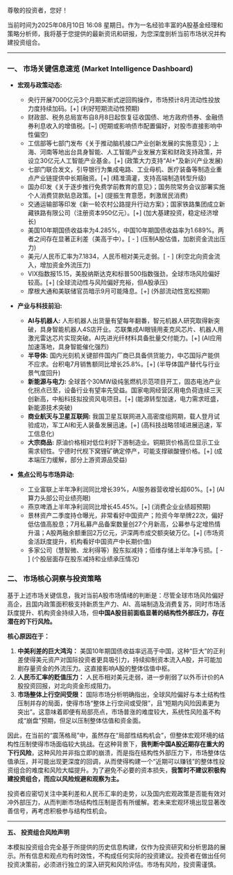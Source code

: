 尊敬的投资者，您好！

当前时间为2025年08月10日 16:08 星期日。作为一名经验丰富的A股基金经理和策略分析师，我将基于您提供的最新资讯和研报，为您深度剖析当前市场状况并构建投资组合。

---

### 一、 市场关键信息速览 (Market Intelligence Dashboard)

*   **宏观与政策动态:**
    *   央行开展7000亿元3个月期买断式逆回购操作，市场预计8月流动性投放力度持续加码。[+] (利好短期流动性预期)
    *   财政部、税务总局宣布自8月8日起恢复征收国债、地方政府债券、金融债券利息收入的增值税。[~] (短期或影响债市配置偏好，对股市直接影响中性偏空)
    *   工信部等七部门发布《关于推动脑机接口产业创新发展的实施意见》；上海、河南等地出台具身智能、人工智能产业发展方案和财政支持政策，并设立30亿元人工智能产业基金。[+] (政策大力支持“AI+”及新兴产业发展)
    *   七部门联合发文，引导银行为集成电路、工业母机、医疗装备等制造业重点产业链提供中长期融资。[+] (精准滴灌，支持高端制造转型升级)
    *   国办印发《关于逐步推行免费学前教育的意见》；国务院常务会议部署实施个人消费贷款贴息政策。[+] (提振生育意愿，刺激居民消费)
    *   交通运输部等印发《新一轮农村公路提升行动方案》；国家铁路集团成立新藏铁路有限公司（注册资本950亿元）。[+] (加大基建投资，稳定经济增长)
    *   美国10年期国债收益率为4.285%，中国10年期国债收益率为1.689%。两者之间存在显著正利差（美高于中）。[ - ] (压制A股估值，加剧资金流出压力)
    *   美元/人民币汇率为7.1834，人民币相对美元走弱。[ - ] (利空北向资金流入，增加资金外流压力)
    *   VIX指数报15.15，美股纳斯达克和标普500指数强劲，全球市场风险偏好较高。[+] (全球流动性与风险偏好充裕，但A股承压)
    *   摩根大通和美联储官员暗示9月可能降息。[+] (外部流动性宽松预期)

*   **产业与科技前沿:**
    *   **AI与机器人:** 人形机器人出货量有望每年翻番，智元机器人研究取得新突破，具身智能机器人4S店开业。芯联集成AI眼镜用麦克风芯片、机器人用激光雷达芯片实现突破。AI先进光纤材料具备批量交付能力。[+] (AI应用加速落地，具身智能催化强烈)
    *   **半导体:** 国内光刻机关键部件国内厂商已具备供货能力，中芯国际产能供不应求。台积电7月销售额同比增长25.8%。[+] (半导体国产替代与行业景气度回升)
    *   **新能源与电力:** 全球首个30MW级纯氢燃机示范项目开工，固态电池产业化拐点已至，设备行业有望率先受益。国家电网经营区用电负荷连续三天创新高，中船科技拟投资风电项目。[+] (能源转型加速，电力需求旺盛，新能源技术突破)
    *   **商业航天与卫星互联网:** 我国卫星互联网进入高密度组网期，载人登月试验成功，军工AI和无人装备发展迅速。[+] (高科技战略领域进展迅速，军工信息化)
    *   **大宗商品:** 原油价格相对低位利好下游制造业。铜期货价格高位显示工业需求韧性。宁德时代枧下窝锂矿确定停产，可能支撑碳酸锂价格。[+] (成本端压力缓解，部分上游资源品受益)

*   **焦点公司与市场异动:**
    *   工业富联上半年净利润同比增长39%，AI服务器营收增长超60%。[+] (AI算力头部公司业绩亮眼)
    *   燕京啤酒上半年净利润同比增长45.45%。[+] (消费企业业绩超预期)
    *   景林资产二季度持仓曝光，非常看好中国资产；险资今年举牌22次，偏好低估值高股息；7月私募产品备案数量创27个月新高，公募参与定增热情升温；A股两融余额重回2万亿元，沪深两市成交额突破万亿。[+] (市场资金活跃度提升，机构看好中国资产中长期价值)
    *   多家公司（慧智微、龙利得等）股东拟减持；佰维存储上半年净亏损。[ - ] (个股层面存在股东减持和业绩承压情况)

### 二、 市场核心洞察与投资策略

基于上述市场关键信息，我对当前A股市场情绪的判断是：尽管全球市场风险偏好高企，且国内政策面积极支持新质生产力、AI、高端制造及消费复苏，同时市场活跃度提升、机构资金持续入场，但**中国A股目前面临显著的结构性外部压力，存在潜在的下行风险。**

**核心原因在于：**
1.  **中美利差的巨大鸿沟：** 美国10年期国债收益率远高于中国，这种“巨大”的正利差使得美元资产对国际投资者更具吸引力，持续抑制资本流入A股，并可能加剧存量资金的外流压力。这直接影响A股的整体估值中枢。
2.  **人民币汇率的贬值压力：** 人民币相对美元走弱，进一步削弱了以外币计价的A股投资回报，对北向资金形成阻力。
3.  **市场整体上行空间受限：** 国际市场分析明确指出，全球风险偏好与本土结构性压制并存的局面，使得市场“整体上行空间或受限”，且“短期内风险因素更为突出”。这意味着即便有局部亮点，市场普涨的难度较大，系统性风险虽不构成“崩盘”预期，但足以压制整体估值和资金面。

因此，在当前的“震荡格局”中，虽然存在“局部性结构机会”，但整体宏观环境的结构性压制使得市场面临较大挑战。在这种背景下，**我判断中国A股近期存在重大的下行风险**，这种风险并非指立即的崩溃，而是指在结构性外部压力下，市场整体估值承压，并可能出现更深度的回调，从而使得构建一个“近期可以赚钱”的整体性投资组合的难度和风险大幅提升。为了避免不必要的资本损失，**我暂时不建议积极构建投资组合，而应以风险规避和观察为主。**

投资者应密切关注中美利差和人民币汇率的走势，以及国内宏观政策是否能有效对冲外部压力，从而判断市场结构性压制是否有所缓解。若未来宏观环境出现显著改善信号，再考虑积极参与结构性机会。

---

**五、 投资组合风险声明**

本模拟投资组合完全基于所提供的历史信息构建，仅作为投资研究和分析思路的展示。所有信息和观点均有时效性，不构成任何实际的投资建议。投资者在做出任何投资决策前，必须进行独立的深入研究和风险评估。市场有风险，投资需谨慎。